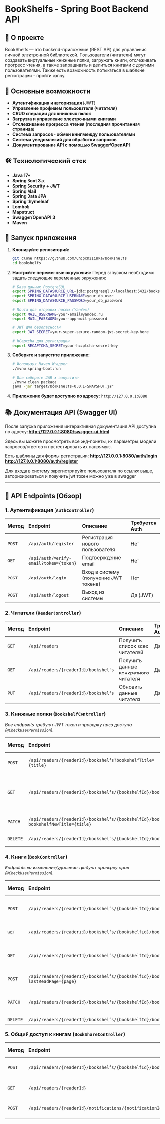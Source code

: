 # BookShelfs - Spring Boot Backend API

## 📖 О проекте

BookShelfs — это backend-приложение (REST API) для управления личной электронной библиотекой. Пользователи (читатели) могут создавать виртуальные книжные полки, загружать книги, отслеживать прогресс чтения, а также запрашивать и делиться книгами с другими пользователями.
Также есть возможность потыкаться в шаблоне регистрации - пройти капчу.

## 🚀 Основные возможности

*   **Аутентификация и авторизация** (JWT)
*   **Управление профилем пользователя (читателя)**
*   **CRUD операции для книжных полок**
*   **Загрузка и управление электронными книгами**
*   **Отслеживание прогресса чтения (последняя прочитанная страница)**
*   **Система запросов - обмен книг между пользователями**
*   **Система уведомлений для обработки запросов**
*   **Документирование API с помощью Swagger/OpenAPI**

## 🛠 Технологический стек

*   **Java 17+**
*   **Spring Boot 3.x**
*   **Spring Security + JWT**
*   **Spring Mail**
*   **Spring Data JPA**
*   **Spring thymeleaf**
*   **Lombok**
*   **Mapstruct**
*   **Swagger/OpenAPI 3**
*   **Maven**


## 🚀 Запуск приложения

1.  **Клонируйте репозиторий:**
    ```bash
    git clone https://github.com/ChipchiIinka/bookshelfs
    cd bookshelfs
    ```

2.  **Настройте переменные окружения:**
    Перед запуском необходимо задать следующие переменные окружения:

    ```bash
    # База данных PostgreSQL
    export SPRING_DATASOURCE_URL=jdbc:postgresql://localhost:5432/bookshelfs_db
    export SPRING_DATASOURCE_USERNAME=your_db_user
    export SPRING_DATASOURCE_PASSWORD=your_db_password

    # Почта для отправки писем (Yandex)
    export MAIL_USERNAME=your-email@yandex.ru
    export MAIL_PASSWORD=your-app-mail-password

    # JWT для безопасности
    export JWT_SECRET=your-super-secure-random-jwt-secret-key-here

    # hCaptcha для регистрации
    export RECAPTCHA_SECRET=your-hcaptcha-secret-key
    ```

3.  **Соберите и запустите приложение:**
    ```bash
    # Используя Maven Wrapper
    ./mvnw spring-boot:run

    # Или соберите JAR и запустите
    ./mvnw clean package
    java -jar target/bookshelfs-0.0.1-SNAPSHOT.jar
    ```

4.  **Приложение будет доступно по адресу:** `http://127.0.0.1:8080`

## 📚 Документация API (Swagger UI)

После запуска приложения интерактивная документация API доступна по адресу:
**http://127.0.0.1:8080/swagger-ui.html**

Здесь вы можете просмотреть все энд-поинты, их параметры, модели запросов/ответов и протестировать их напрямую.

Есть шаблоны для формы регистрации:
**http://127.0.0.1:8080/auth/login**
**http://127.0.0.1:8080/auth/register**

Для входа в систему зарегистрируйте пользователя по ссылке выше, авторизироваться и получить jwt токен можно уже в swagger

---

## 🔐 API Endpoints (Обзор)

### 1. Аутентификация (`AuthController`)

| Метод | Endpoint | Описание | Требуется Auth |
| :--- | :--- | :--- | :--- |
| `POST` | `/api/auth/register` | Регистрация нового пользователя | Нет |
| `GET` | `/api/auth/verify-email?token={token}` | Подтверждение email | Нет |
| `POST` | `/api/auth/login` | Вход в систему (получение JWT токена) | Нет |
| `POST` | `/api/auth/logout` | Выход из системы | Да (JWT) |

### 2. Читатели (`ReaderController`)

| Метод | Endpoint | Описание | Требуется Auth |
| :--- | :--- | :--- | :--- |
| `GET` | `/api/readers` | Получить список всех читателей | Да (JWT) |
| `GET` | `/api/readers/{readerId}/bookshelfs` | Получить данные конкретного читателя | Да (JWT) |
| `PUT` | `/api/readers/{readerId}/bookshelfs` | Обновить данные читателя | Да (JWT) |

### 3. Книжные полки (`BookshelfController`)

*Все endpoints требуют JWT токен и проверку прав доступа (`@CheckUserPermission`).*

| Метод | Endpoint | Описание |Требуется Auth |
| :--- | :--- | :--- | :--- |
| `POST` | `/api/readers/{readerId}/bookshelfs?bookshelfTitle={title}` | Создать новую полку | Да (JWT) |
| `GET` | `/api/readers/{readerId}/bookshelfs/{bookshelfId}/books` | Получить данные полки и список книг на ней | Да (JWT) |
| `PATCH`| `/api/readers/{readerId}/bookshelfs/{bookshelfId}/books?bookshelfNewTitle={title}` | Изменить название полки | Да (JWT) |
| `DELETE`| `/api/readers/{readerId}/bookshelfs/{bookshelfId}/books` | Удалить полку | Да (JWT) |

### 4. Книги (`BookController`)

*Endpoints на изменение/удаление требуют проверку прав (`@CheckUserPermission`).*

| Метод | Endpoint | Описание | Требуется Auth |
| :--- | :--- | :--- | :--- |
| `POST` | `/api/readers/{readerId}/bookshelfs/{bookshelfId}/books` | Загрузить книгу (multipart/form-data) | Да (JWT) |
| `GET` | `/api/readers/{readerId}/bookshelfs/{bookshelfId}/books/{bookId}` | Получить информацию о книге | Да (JWT) |
| `GET` | `/api/readers/{readerId}/bookshelfs/{bookshelfId}/books/{bookId}/read` | Прочитать книгу (получить контент) | Да (JWT) |
| `POST` | `/api/readers/{readerId}/bookshelfs/{bookshelfId}/books/{bookId}/read?lastReadPage={page}` | Обновить прогресс чтения | Да (JWT) |
| `PATCH`| `/api/readers/{readerId}/bookshelfs/{bookshelfId}/books/{bookId}` | Изменить данные книги (например, описание) | Да (JWT) |
| `DELETE`| `/api/readers/{readerId}/bookshelfs/{bookshelfId}/books/{bookId}` | Удалить книгу | Да (JWT) |

### 5. Общий доступ к книгам (`BookShareController`)

| Метод | Endpoint | Описание | Требуется Auth |
| :--- | :--- | :--- | :--- |
| `POST` | `/api/readers/{readerId}/bookshelfs/{bookshelfId}/books/{bookId}/request` | Отправить запрос на доступ к книге | Да (JWT) |
| `GET` | `/api/readers/{readerId}` | Посмотреть все свои уведомления | Да (JWT) |
| `POST` | `/api/readers/{readerId}/notifications/{notificationId}` | Ответить на запрос (`status`, `rejectionReason`) | Да (JWT) |


